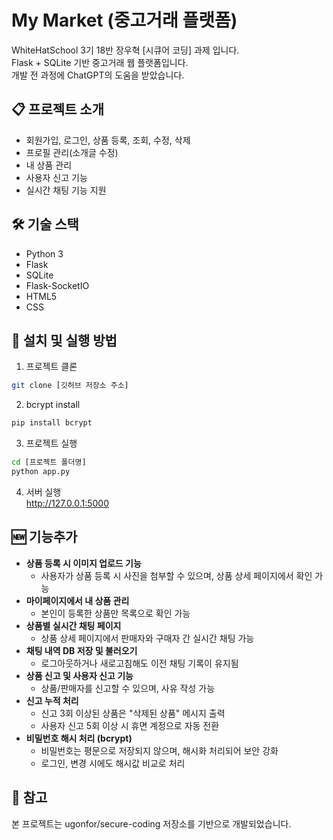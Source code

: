 # My Market (중고거래 플랫폼)

WhiteHatSchool 3기 18반 장우혁 [시큐어 코딩] 과제 입니다.  
Flask + SQLite 기반 중고거래 웹 플랫폼입니다.  
개발 전 과정에 ChatGPT의 도움을 받았습니다.

## 📋 프로젝트 소개

- 회원가입, 로그인, 상품 등록, 조회, 수정, 삭제
- 프로필 관리(소개글 수정)
- 내 상품 관리
- 사용자 신고 기능
- 실시간 채팅 기능 지원

## 🛠️ 기술 스택

- Python 3
- Flask
- SQLite
- Flask-SocketIO
- HTML5
- CSS

## 🚀 설치 및 실행 방법

1. 프로젝트 클론
```bash
git clone [깃허브 저장소 주소]
```
2. bcrypt install
```bash
pip install bcrypt
```
3. 프로젝트 실행
```bash
cd [프로젝트 폴더명]
python app.py
```
4. 서버 실행  
http://127.0.0.1:5000

## 🆕 기능추가

- **상품 등록 시 이미지 업로드 기능**
  - 사용자가 상품 등록 시 사진을 첨부할 수 있으며, 상품 상세 페이지에서 확인 가능
- **마이페이지에서 내 상품 관리**
  - 본인이 등록한 상품만 목록으로 확인 가능
- **상품별 실시간 채팅 페이지**
  - 상품 상세 페이지에서 판매자와 구매자 간 실시간 채팅 가능
- **채팅 내역 DB 저장 및 불러오기**
  - 로그아웃하거나 새로고침해도 이전 채팅 기록이 유지됨
- **상품 신고 및 사용자 신고 기능**
  - 상품/판매자를 신고할 수 있으며, 사유 작성 가능
- **신고 누적 처리**
  - 신고 3회 이상된 상품은 "삭제된 상품" 메시지 출력
  - 사용자 신고 5회 이상 시 휴면 계정으로 자동 전환
- **비밀번호 해시 처리 (bcrypt)**
  - 비밀번호는 평문으로 저장되지 않으며, 해시화 처리되어 보안 강화
  - 로그인, 변경 시에도 해시값 비교로 처리


## 📎 참고  
본 프로젝트는 ugonfor/secure-coding 저장소를 기반으로 개발되었습니다.
